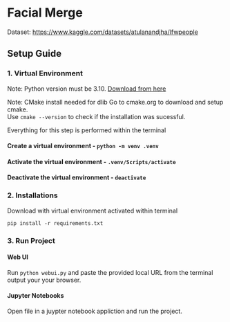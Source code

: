 # Facial Merge

Dataset: https://www.kaggle.com/datasets/atulanandjha/lfwpeople

## Setup Guide

### 1. Virtual Environment

Note: Python version must be 3.10. [Download from here](https://www.python.org/downloads/release/python-31011/)

Note: CMake install needed for dlib
Go to cmake.org to download and setup cmake.\
Use `cmake --version` to check if the installation was sucessful.

Everything for this step is performed within the terminal

#### Create a virtual environment - `python -m venv .venv`

#### Activate the virtual environment - `.venv/Scripts/activate`

#### Deactivate the virtual environment - `deactivate`

### 2. Installations

Download with virtual environment activated within terminal

`pip install -r requirements.txt`

### 3. Run Project

#### Web UI
Run `python webui.py` and paste the provided local URL from the terminal output your your browser.

#### Jupyter Notebooks
Open file in a juypter notebook appliction and run the project.
